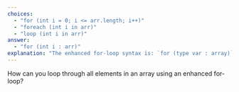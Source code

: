 ```yaml
---
choices:
  - "for (int i = 0; i <= arr.length; i++)"
  - "foreach (int i in arr)"
  - "loop (int i in arr)"
answer:
  - "for (int i : arr)"
explanation: "The enhanced for-loop syntax is: `for (type var : array)`."
---
```


How can you loop through all elements in an array using an enhanced for-loop?
